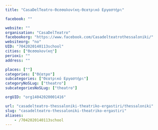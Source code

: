 ```yaml
---
title: "CasaDelTeatro-Θεσσαλονίκη-Θεατρικό Εργαστήρι"

facebook: ""

website: ""
organisation: "CasaDelTeatro"
facebookorg: "https://www.facebook.com/Casadelteatrothessaloniki/"
websiteorg: "no"
UID: "7042020140113school"
cities: ["Θεσσαλονίκη"]
perioxi: ""
address: ""

places: [""]
categories: ["Θέατρο"]
subcategories: ["Θεατρικό Εργαστήρι"]
categoryNoSLug: ["theatro"]
subcategoriesNoSLug: ["theatro"]

orgUID: "org14042020001416"

url: "casadelteatro-thessaloniki-theatriko-ergastiri/thessaloniki"
slug: "casadelteatro-thessaloniki-theatriko-ergastiri"
aliases:
    - /7042020140113school
---
```





